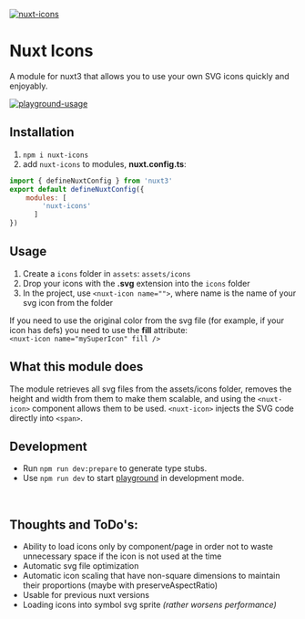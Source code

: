 [![nuxt-icons](https://i.imgur.com/SR1XufB.png "nuxt-icons banner")](https://github.com/gitFoxCode/nuxt-icons)
# Nuxt Icons
A module for nuxt3 that allows you to use your own SVG icons quickly and enjoyably. 

[![playground-usage](https://i.imgur.com/SMXXpVu.png "example of using icons in project")](https://github.com/gitFoxCode/nuxt-icons)

## Installation 
1. `npm i nuxt-icons`
2. add `nuxt-icons` to modules, **nuxt.config.ts**:
```javascript
import { defineNuxtConfig } from 'nuxt3'
export default defineNuxtConfig({
    modules: [
        'nuxt-icons'
      ]
})
```

## Usage
1. Create a `icons` folder in `assets`: `assets/icons`
2. Drop your icons with the **.svg** extension into the `icons` folder
3. In the project, use `<nuxt-icon name="">`, where name is the name of your svg icon from the folder

If you need to use the original color from the svg file (for example, if your icon has defs) you need to use the **fill** attribute: <br>
`<nuxt-icon name="mySuperIcon" fill />`


## What this module does
The module retrieves all svg files from the assets/icons folder, removes the height and width from them to make them scalable, and using the `<nuxt-icon>` component allows them to be used. `<nuxt-icon>` injects the SVG code directly into `<span>`. 

## Development

- Run `npm run dev:prepare` to generate type stubs.
- Use `npm run dev` to start [playground](./playground) in development mode.

<br>

## Thoughts and ToDo's:
- Ability to load icons only by component/page in order not to waste unnecessary space if the icon is not used at the time
- Automatic svg file optimization 
- Automatic icon scaling that have non-square dimensions to maintain their proportions (maybe with preserveAspectRatio)
- Usable for previous nuxt versions
- Loading icons into symbol svg sprite *(rather worsens performance)*